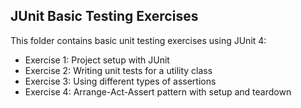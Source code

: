 ## JUnit Basic Testing Exercises

This folder contains basic unit testing exercises using JUnit 4:

- Exercise 1: Project setup with JUnit
- Exercise 2: Writing unit tests for a utility class
- Exercise 3: Using different types of assertions
- Exercise 4: Arrange-Act-Assert pattern with setup and teardown
